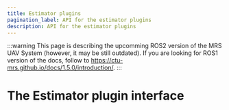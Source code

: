 ```yaml
---
title: Estimator plugins
pagination_label: API for the estimator plugins
description: API for the estimator plugins
---
```


:::warning
This page is describing the upcomming ROS2 version of the MRS UAV System (however, it may be still outdated). If you are looking for ROS1 version of the docs, follow to https://ctu-mrs.github.io/docs/1.5.0/introduction/.
:::


# The Estimator plugin interface
